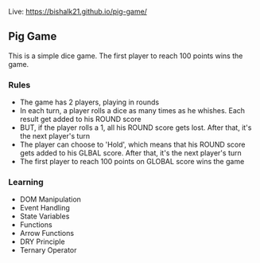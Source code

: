 Live: https://bishalk21.github.io/pig-game/

## Pig Game

This is a simple dice game. The first player to reach 100 points wins the game.

### Rules

- The game has 2 players, playing in rounds
- In each turn, a player rolls a dice as many times as he whishes. Each result get added to his ROUND score
- BUT, if the player rolls a 1, all his ROUND score gets lost. After that, it's the next player's turn
- The player can choose to 'Hold', which means that his ROUND score gets added to his GLBAL score. After that, it's the next player's turn
- The first player to reach 100 points on GLOBAL score wins the game

### Learning

- DOM Manipulation
- Event Handling
- State Variables
- Functions
- Arrow Functions
- DRY Principle
- Ternary Operator
